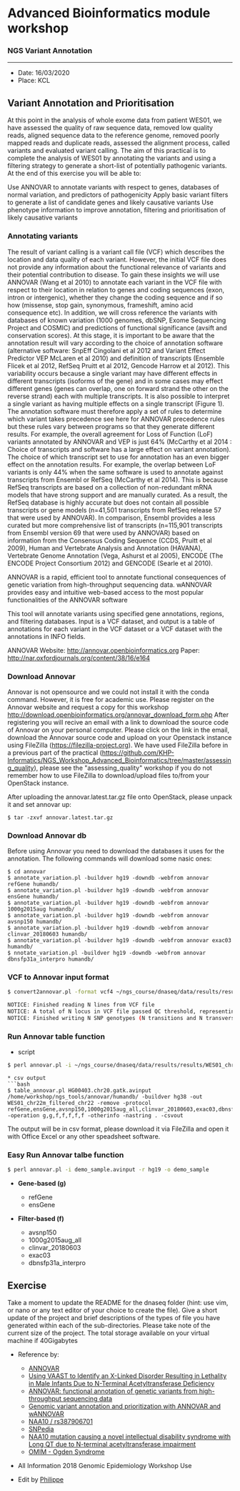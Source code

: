 # Advanced Bioinformatics module workshop

### NGS Variant Annotation
---
* Date: 16/03/2020
* Place: KCL




## Variant Annotation and Prioritisation

At this point in the analysis of whole exome data from patient WES01, we have assessed the quality of raw sequence data, removed low quality reads, aligned sequence data to the reference genome, removed poorly mapped reads and duplicate reads, assessed the alignment process, called variants and evaluated variant calling. The aim of this practical is to complete the analysis of WES01 by annotating the variants and using a filtering strategy to generate a short-list of potentially pathogenic variants. At the end of this exercise you will be able to:

Use ANNOVAR to annotate variants with respect to genes, databases of normal variation, and predictors of pathogenicity
Apply basic variant filters to generate a list of candidate genes and likely causative variants
Use phenotype information to improve annotation, filtering and prioritisation of likely causative variants

### Annotating variants
The result of variant calling is a variant call file (VCF) which describes the location and data quality of each variant. However, the initial VCF file does not provide any information about the functional relevance of variants and their potential contribution to disease. To gain these insights we will use ANNOVAR (Wang et al 2010) to annotate each variant in the VCF file with respect to their location in relation to genes and coding sequences (exon, intron or intergenic), whether they change the coding sequence and if so how (missense, stop gain, synonymous, frameshift, amino acid consequence etc). In addition, we will cross reference the variants with databases of known variation (1000 genomes, dbSNP, Exome Sequencing Project and COSMIC) and predictions of functional significance (avsift and conservation scores). At this stage, it is important to be aware that the annotation result will vary according to the choice of annotation software (alternative software: SnpEff Cingolani et al 2012 and Variant Effect Predictor VEP McLaren et al 2010) and definition of transcripts (Ensemble Flicek et al 2012, RefSeq Pruitt et al 2012, Gencode Harrow et al 2012). This variability occurs because a single variant may have different effects in different transcripts (isoforms of the gene) and in some cases may effect different genes (genes can overlap, one on forward strand the other on the reverse strand) each with multiple transcripts. It is also possible to interpret a single variant as having multiple effects on a single transcript (Figure 1). The annotation software must therefore apply a set of rules to determine which variant takes precedence see here for ANNOVAR precedence rules but these rules vary between programs so that they generate different results. For example, the overall agreement for Loss of Function (LoF) variants annotated by ANNOVAR and VEP is just 64% (McCarthy et al 2014 : Choice of transcripts and software has a large effect on variant annotation).
The choice of which transcript set to use for annotation has an even bigger effect on the annotation results. For example, the overlap between LoF variants is only 44% when the same software is used to annotate against transcripts from Ensembl or RefSeq (McCarthy et al 2014). This is because RefSeq transcripts are based on a collection of non-redundant mRNA models that have strong support and are manually curated. As a result, the RefSeq database is highly accurate but does not contain all possible transcripts or gene models (n=41,501 transcripts from RefSeq release 57 that were used by ANNOVAR). In comparison, Ensembl provides a less curated but more comprehensive list of transcripts (n=115,901 transcripts from Ensembl version 69 that were used by ANNOVAR) based on information from the Consensus Coding Sequence (CCDS, Pruitt et al 2009), Human and Vertebrate Analysis and Annotation (HAVANA), Vertebrate Genome Annotation (Vega, Ashurst et al 2005), ENCODE (The ENCODE Project Consortium 2012) and GENCODE (Searle et al 2010).

ANNOVAR is a rapid, efficient tool to annotate functional consequences of genetic variation from high-throughput sequencing data. wANNOVAR provides easy and intuitive web-based access to the most popular functionalities of the ANNOVAR software

This tool will annotate variants using specified gene annotations, regions, and filtering databases. Input is a VCF dataset, and output is a table of annotations for each variant in the VCF dataset or a VCF dataset with the annotations in INFO fields.

ANNOVAR Website: http://annovar.openbioinformatics.org
Paper: http://nar.oxfordjournals.org/content/38/16/e164

### Download Annovar

Annovar is not opensource and we could not install it with the conda command. However, it is free for academic use.
Please register on the Annovar website and request a copy for this workshop http://download.openbioinformatics.org/annovar_download_form.php
After registering you will recive an email with a link to download the source code of Annovar on your personal computer. Please click on the link in the email, download the Annovar source code and upload on your Openstack instance using FileZilla (https://filezilla-project.org).
We have used FileZilla before in a previous part of the practical (https://github.com/KHP-Informatics/NGS_Workshop_Advanced_Bioinformatics/tree/master/assessing_quality), please see the "assessing_quality" workshop if you do not remember how to use FileZilla to download/upload files to/from your OpenStack instance.

After uploading the annovar.latest.tar.gz file onto OpenStack, please unpack it and set annovar up:

```
$ tar -zxvf annovar.latest.tar.gz
```


### Download Annovar db

Before using Annovar you need to download the databases it uses for the annotation. The following commands will download some nasic ones: 

```
$ cd annovar
$ annotate_variation.pl -buildver hg19 -downdb -webfrom annovar refGene humandb/
$ annotate_variation.pl -buildver hg19 -downdb -webfrom annovar ensGene humandb/
$ annotate_variation.pl -buildver hg19 -downdb -webfrom annovar 1000g2015aug humandb/
$ annotate_variation.pl -buildver hg19 -downdb -webfrom annovar avsnp150 humandb/
$ annotate_variation.pl -buildver hg19 -downdb -webfrom annovar clinvar_20180603 humandb/
$ annotate_variation.pl -buildver hg19 -downdb -webfrom annovar exac03 humandb/
$ nnotate_variation.pl -buildver hg19 -downdb -webfrom annovar dbnsfp31a_interpro humandb/
```

### VCF to Annovar input format

```bash
$ convert2annovar.pl -format vcf4 ~/ngs_course/dnaseq/data/results/results/WES01_chr22m_filtered_chr22.vcf.gz > ~/ngs_course/dnaseq/data/results/results/WES01_chr22m_filtered_chr22.avinput
```
```bash
NOTICE: Finished reading N lines from VCF file
NOTICE: A total of N locus in VCF file passed QC threshold, representing N SNPs (N transitions and N transversions) and N indels/substitutions
NOTICE: Finished writing N SNP genotypes (N transitions and N transversions) and N indels/substitutions for 1 sample
```

### Run Annovar table function

* script
```bash
$ perl annovar.pl -i ~/ngs_course/dnaseq/data/results/results/WES01_chr22m_filtered_chr22.avinput -r hg19 -o ~/ngs_course/dnaseq/data/results/results/WES01_chr22m_filtered_chr22.annovar
```

```
* csv output
```bash
$ table_annovar.pl HG00403.chr20.gatk.avinput /home/workshop/ngs_tools/annovar/humandb/ -buildver hg38 -out WES01_chr22m_filtered_chr22 -remove -protocol refGene,ensGene,avsnp150,1000g2015aug_all,clinvar_20180603,exac03,dbnsfp31a_interpro, -operation g,g,f,f,f,f,f -otherinfo -nastring . -csvout
```

The output will be in csv format, please download it via FileZilla and open it with Office Excel or any other speadsheet software. 

### Easy Run Annovar talbe function
```bash
$ perl annovar.pl -i demo_sample.avinput -r hg19 -o demo_sample
```

* **Gene-based (g)**
    * refGene
    * ensGene

* **Filter-based (f)**
    * avsnp150
    * 1000g2015aug_all
    * clinvar_20180603
    * exac03
    * dbnsfp31a_interpro


## Exercise

Take a moment to update the README for the dnaseq folder (hint: use vim, or nano or any text editor of your choice to create the file). Give a short update of the project and brief descriptions of the types of file you have generated within each of the sub-directories. Please take note of the current size of the project. The total storage available on your virtual machine if 40Gigabytes

* Reference by:
    * [ANNOVAR](http://annovar.openbioinformatics.org/en/latest/)
    * [Using VAAST to Identify an X-Linked Disorder Resulting in Lethality in Male Infants Due to N-Terminal Acetyltransferase Deficiency](http://www.ncbi.nlm.nih.gov/pmc/articles/PMC3135802/)
    * [ANNOVAR: functional annotation of genetic variants from high-throughput sequencing data](http://www.ncbi.nlm.nih.gov/pubmed/20601685)
    * [Genomic variant annotation and prioritization with ANNOVAR and wANNOVAR](http://www.nature.com/nprot/journal/v10/n10/full/nprot.2015.105.html)
    * [NAA10 / rs387906701](http://www.ncbi.nlm.nih.gov/projects/SNP/snp_ref.cgi?rs=rs387906701)
    * [SNPedia](http://snpedia.com/index.php/Rs387906701)
    * [NAA10 mutation causing a novel intellectual disability syndrome with Long QT due to N-terminal acetyltransferase impairment](http://www.nature.com/articles/srep16022)
    * [OMIM - Ogden Syndrome](http://www.omim.org/entry/300855)


* All Information 2018 Genomic Epidemiology Workshop Use
* Edit by [Philippe](http://github.com/geniusphil)
